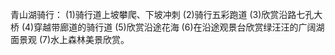 青山湖骑行：
(1)骑行道上坡攀爬、下坡冲刺
(2)骑行五彩跑道
(3)欣赏沿路七孔大桥
(4)穿越带廊道的骑行道
(5)欣赏沿途花海
(6)在沿途观景台欣赏绿汪汪的广阔湖面景观
(7)水上森林美景欣赏。